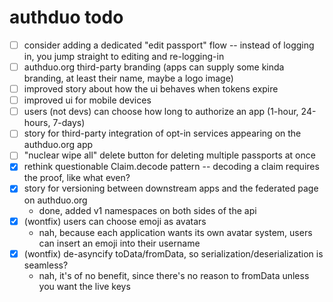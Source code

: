 
# authduo todo

- [ ] consider adding a dedicated "edit passport" flow -- instead of logging in, you jump straight to editing and re-logging-in
- [ ] authduo.org third-party branding (apps can supply some kinda branding, at least their name, maybe a logo image)
- [ ] improved story about how the ui behaves when tokens expire
- [ ] improved ui for mobile devices
- [ ] users (not devs) can choose how long to authorize an app (1-hour, 24-hours, 7-days)
- [ ] story for third-party integration of opt-in services appearing on the authduo.org app
- [ ] "nuclear wipe all" delete button for deleting multiple passports at once
- [x] rethink questionable Claim.decode pattern -- decoding a claim requires the proof, like what even?
- [x] story for versioning between downstream apps and the federated page on authduo.org
  - done, added v1 namespaces on both sides of the api
- [x] (wontfix) users can choose emoji as avatars
  - nah, because each application wants its own avatar system, users can insert an emoji into their username
- [x] (wontfix) de-asyncify toData/fromData, so serialization/deserialization is seamless?
  - nah, it's of no benefit, since there's no reason to fromData unless you want the live keys

